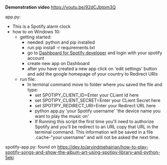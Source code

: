
**Demonstration video**
https://youtu.be/92dCJbtpm3Q

app.py:
  - This is a Spotify alarm clock
  - how to on Windows 10:
    - getting started:
      - needed: python and pip installed
      - run pip install -r requirements.txt
      - go to [Dashboard for Spotify developer](https://developer.spotify.com/dashboard/login) and login with your spotify account
      - create new app on Dashboard
      - after you have created a new app click on 'edit settings' button and add the google homepage of your country to Redirect URIs
    - run file:
      - In terminal command move to folder where you saved the file and type:
        - set SPOTIPY_CLIENT_ID=Enter your CLient Id here
        - set SPOTIPY_CLIENT_SECRET=Enter your CLient Secret here
        - set SPOTIPY_REDIRECT_URI=Enter your Redirect URL here
        - python app.py 'your Spotify username' 'the device name you want to play the music on'
        - If Running this script the first time you'll need to authorize Spotify and you'll be redirect to an URL copy that URL in the terminal command.
          This information will be saved in a file .cache-"your username" and will not be asked the next time.

spotify-app.py:
  found on https://dev.to/arvindmehairjan/how-to-play-spotify-songs-and-show-the-album-art-using-spotipy-library-and-python-5eki
